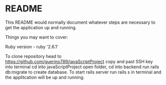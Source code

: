 # README

This README would normally document whatever steps are necessary to get the
application up and running.

Things you may want to cover:

Ruby version - ruby '2.6.1'

To clone repository head to https://github.com/guerino789/javaScriptProject
copy and past SSH key into terminal cd into javaScriptProject open folder, cd into backend run rails db:migrate to create database. To start rails server run rails s in terminal and the applitcation will be up and running.


